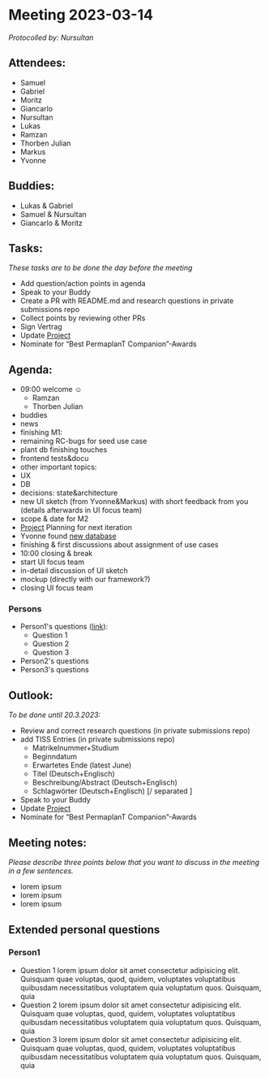 # Meeting 2023-03-14

_Protocolled by: Nursultan_

## Attendees:

- Samuel
- Gabriel
- Moritz
- Giancarlo
- Nursultan
- Lukas
- Ramzan
- Thorben Julian
- Markus
- Yvonne

## Buddies:

- Lukas & Gabriel
- Samuel & Nursultan
- Giancarlo & Moritz

## Tasks:

*These tasks are to be done the day before the meeting*

- Add question/action points in agenda
- Speak to your Buddy
- Create a PR with README.md and research questions in private submissions repo
- Collect points by reviewing other PRs
- Sign Vertrag
- Update [Project](https://github.com/orgs/ElektraInitiative/projects/4/)
- Nominate for “Best PermaplanT Companion”-Awards


## Agenda:

- 09:00 welcome ☺️
  - Ramzan
  - Thorben Julian
- buddies
- news
- finishing M1:
 - remaining RC-bugs for seed use case
 - plant db finishing touches
 - frontend tests&docu
- other important topics:
 - UX
 - DB
 - decisions: state&architecture
- new UI sketch (from Yvonne&Markus) with short feedback from you (details afterwards in UI focus team)
- scope & date for M2
- [Project](https://github.com/orgs/ElektraInitiative/projects/4/) Planning for next iteration
- Yvonne found [new database](https://permapeople.org/plants)
- finishing & first discussions about assignment of use cases
- 10:00 closing & break
- start UI focus team
- in-detail discussion of UI sketch
- mockup (directly with our framework?)
- closing UI focus team


### Persons

-   Person1's questions ([link](#person1)):
    -   Question 1
    -   Question 2
    -   Question 3
-   Person2's questions
-   Person3's questions

## Outlook:

*To be done until 20.3.2023:*

- Review and correct research questions (in private submissions repo)
- add TISS Entries (in private submissions repo)
  - Matrikelnummer+Studium
  - Beginndatum
  - Erwartetes Ende (latest June)
  - Titel (Deutsch+Englisch)
  - Beschreibung/Abstract (Deutsch+Englisch)
  - Schlagwörter (Deutsch+Englisch) [/ separated ]
- Speak to your Buddy
- Update [Project](https://github.com/orgs/ElektraInitiative/projects/4/)
- Nominate for “Best PermaplanT Companion”-Awards

## Meeting notes:

*Please describe three points below that you want to discuss in the meeting in a few sentences.*

-   lorem ipsum
-   lorem ipsum
-   lorem ipsum

## Extended personal questions

### Person1

-   Question 1
    lorem ipsum dolor sit amet consectetur adipisicing elit. Quisquam quae voluptas, quod, quidem, voluptates voluptatibus quibusdam necessitatibus voluptatem quia voluptatum quos. Quisquam, quia
-   Question 2
    lorem ipsum dolor sit amet consectetur adipisicing elit. Quisquam quae voluptas, quod, quidem, voluptates voluptatibus quibusdam necessitatibus voluptatem quia voluptatum quos. Quisquam, quia
-   Question 3
    lorem ipsum dolor sit amet consectetur adipisicing elit. Quisquam quae voluptas, quod, quidem, voluptates voluptatibus quibusdam necessitatibus voluptatem quia voluptatum quos. Quisquam, quia
